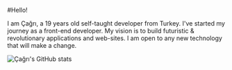 #Hello!

I am Çağrı, a 19 years old self-taught developer from Turkey. I've started my journey as a front-end developer. My vision is to build futuristic & revolutionary applications and web-sites. I am open to any new technology that will make a change.

![Çağrı's GitHub stats](https://github-readme-stats.vercel.app/api?username=cagri-a&theme=dark&show_icons=true)
